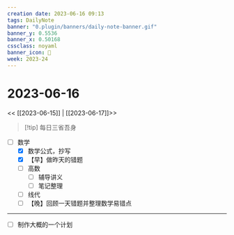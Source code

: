 ```yaml
---
creation date: 2023-06-16 09:13
tags: DailyNote
banner: "0.plugin/banners/daily-note-banner.gif"
banner_y: 0.5536
banner_x: 0.50168
cssclass: noyaml
banner_icon: 💌
week: 2023-24
---
```


# 2023-06-16

<< [[2023-06-15]] | [[2023-06-17]]>>


> [!tip] 每日三省吾身
> 


- [ ] 数学
	- [x] 数学公式，抄写
	- [x] 【早】做昨天的错题
	- [ ] 高数
		- [ ] 辅导讲义
		- [ ] 笔记整理
	- [ ] 线代
	- [ ] 【晚】回顾一天错题并整理数学易错点

---

- [ ] 制作大概的一个计划